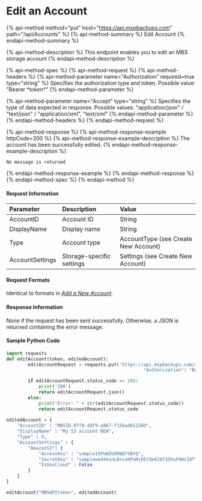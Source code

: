 # Edit an Account

{% api-method method="put" host="https://api.mspbackups.com" path="/api/Accounts" %}
{% api-method-summary %}
Edit Account
{% endapi-method-summary %}

{% api-method-description %}
This endpoint enables you to edit an MBS storage account
{% endapi-method-description %}

{% api-method-spec %}
{% api-method-request %}
{% api-method-headers %}
{% api-method-parameter name="Authorization" required=true type="string" %}
Specifies the authorization type and token. Possible value: "Bearer \*token\*"
{% endapi-method-parameter %}

{% api-method-parameter name="Accept" type="string" %}
Specifies the type of data expected in response. Possible values:  "application/json" / "text/json" / "application/xml", "text/xml"
{% endapi-method-parameter %}
{% endapi-method-headers %}
{% endapi-method-request %}

{% api-method-response %}
{% api-method-response-example httpCode=200 %}
{% api-method-response-example-description %}
The account has been successfully edited.
{% endapi-method-response-example-description %}

```
No message is returned
```
{% endapi-method-response-example %}
{% endapi-method-response %}
{% endapi-method-spec %}
{% endapi-method %}

#### Request Information

| Parameter | Description | Value |
| :--- | :--- | :--- |
| AccountID | Account ID | String |
| DisplayName | Display name | String |
| Type | Account type | AccountType \(see Create New Account\) |
| AccountSettings | Storage-specific settings | Settings \(see Create New Account\) |

#### Request Formats

Identical to formats in [_Add a New Account_](add-a-new-account.md).

#### Response Information

None if the request has been sent successfully. Otherwise, a JSON is returned containing the error message.

#### Sample Python Code

```python
import requests
def editAccount(token, editedAccount):
		editAccountRequest = requests.put('https://api.mspbackups.com/api/Accounts', headers = {"Accept" : "application/json",
												   "Authorization": "Bearer " + token}, json = editedAccount)

		if editAccountRequest.status_code == 200:
			print('200')
			return editAccountRequest.json()
		else:
			print("Error: " + str(editAccountRequest.status_code))
			return editAccountRequest.status_code
			
editedAccount = {
	"AccountID" : "MBSID-97f0-4df9-a867-f158ad01220d",
	"DisplayName" : "My S3 account NEW",
	"Type" : 0,
	"AccountSettings" : {
		"AmazonS3": {
			"AccessKey" : "sampleIXPUW2UXRWQYYBYQ",
			"SecretKey" : "samplewed4kunLB+sxKPaRsEEfQe8J6Y33huFOWcZ4T",
			"IsGovCloud" : False
		}
	}
}

editAccount("MBSAPItoken", editedAccount)
```

